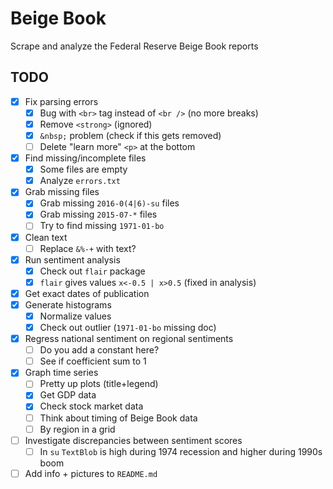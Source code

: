 # Beige Book
Scrape and analyze the Federal Reserve Beige Book reports

## TODO
- [x] Fix parsing errors
    - [x] Bug with `<br>` tag instead of `<br />` (no more breaks)
    - [x] Remove `<strong>` (ignored)
    - [x] `&nbsp;` problem (check if this gets removed)
    - [ ] Delete "learn more" `<p>` at the bottom
- [x] Find missing/incomplete files
    - [x] Some files are empty
    - [x] Analyze `errors.txt`
- [x] Grab missing files
    - [x] Grab missing `2016-0(4|6)-su` files
    - [x] Grab missing `2015-07-*` files
    - [ ] Try to find missing `1971-01-bo`
- [x] Clean text
    - [ ] Replace `&%-+` with text?
- [x] Run sentiment analysis
    - [x] Check out `flair` package
    - [x] `flair` gives values `x<-0.5 | x>0.5` (fixed in analysis)
- [x] Get exact dates of publication
- [x] Generate histograms
    - [x] Normalize values
    - [x] Check out outlier (`1971-01-bo` missing doc)
- [x] Regress national sentiment on regional sentiments
    - [ ] Do you add a constant here?
    - [ ] See if coefficient sum to 1
- [x] Graph time series
    - [ ] Pretty up plots (title+legend)
    - [x] Get GDP data
    - [x] Check stock market data
    - [ ] Think about timing of Beige Book data
    - [ ] By region in a grid
- [ ] Investigate discrepancies between sentiment scores
    - [ ] In `su` `TextBlob` is high during 1974 recession and higher during 1990s boom
- [ ] Add info + pictures to `README.md`
